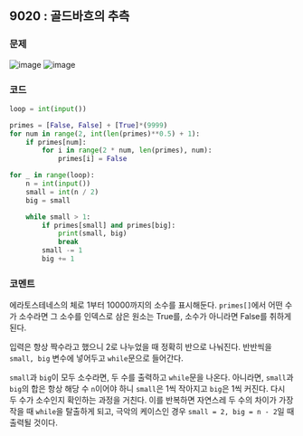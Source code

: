 ## 9020 : 골드바흐의 추측
### 문제
![image](https://user-images.githubusercontent.com/50744222/134365950-27b202f5-a4c8-4ac3-93e2-a0949b4954de.png)
![image](https://user-images.githubusercontent.com/50744222/134366007-8e97264c-553f-4eda-977c-fd44cbb033aa.png)
### 코드
```python
loop = int(input())

primes = [False, False] + [True]*(9999)
for num in range(2, int(len(primes)**0.5) + 1):
    if primes[num]:
        for i in range(2 * num, len(primes), num):
            primes[i] = False

for _ in range(loop):
    n = int(input())
    small = int(n / 2)
    big = small

    while small > 1:
        if primes[small] and primes[big]:
            print(small, big)
            break
        small -= 1
        big += 1
```

### 코멘트
에라토스테네스의 체로 1부터 10000까지의 소수를 표시해둔다. `primes[]`에서 어떤 수가 소수라면 그 소수를 인덱스로 삼은 원소는 True를, 소수가 아니라면 False를 취하게 된다.

입력은 항상 짝수라고 했으니 2로 나누었을 때 정확히 반으로 나눠진다. 반반씩을 `small, big` 변수에 넣어두고 `while`문으로 들어간다.

`small`과 `big`이 모두 소수라면, 두 수를 출력하고 `while`문을 나온다.
아니라면, `small`과 `big`의 합은 항상 해당 수 `n`이어야 하니 `small`은 1씩 작아지고 `big`은 1씩 커진다.
다시 두 수가 소수인지 확인하는 과정을 거친다.
이를 반복하면 자연스레 두 수의 차이가 가장 작을 때 `while`을 탈출하게 되고, 극악의 케이스인 경우 `small = 2, big = n - 2`일 때 출력될 것이다.

